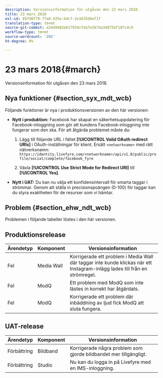 ```yaml
---
description: Versionsinformation för utgåvan den 23 mars 2018.
title: 23 mars 2018
exl-id: 85fd6f79-7fa8-425e-b4c7-2e1635d6ef17
translation-type: tm+mt
source-git-commit: a2449482e617939cfda7e367da34875bf187c4c9
workflow-type: tm+mt
source-wordcount: '202'
ht-degree: 0%

---
```


# 23 mars 2018{#march}

Versionsinformation för utgåvan den 23 mars 2018.

## Nya funktioner {#section_syx_mdt_wcb}

Följande funktioner är nya i produktionsversionen av den här versionen:

* **Nytt i produktion:** Facebook har skapat en säkerhetsuppdatering för Facebook-inloggning som gör att kundens Facebook-inloggning inte fungerar som den ska. För att åtgärda problemet måste du:

   1. Lägg till följande URL i fältet **[!UICONTROL Valid OAuth redirect URIs]** i OAuth-inställningar för klient. Ersätt `<networkname>` med rätt nätverksnamn:
      `https://identity.livefyre.com/<networkname>/api/v1.0/public/profile/social/complete/facebook_fyre`

   1. Växla **[!UICONTROL Use Strict Mode for Redirect URI]** till **[!UICONTROL Yes]**.

* **Nytt i UAT:** Du kan nu välja ett konfidensintervall för smarta taggar i strömmar. Genom att ställa in precisionspoängen (0-100) för taggar kan du styra exaktheten för de resurser som vi hämtar.

## Problem {#section_ehw_ndt_wcb}

Problemen i följande tabeller löstes i den här versionen.

## Produktionsrelease

| **Ärendetyp** | **Komponent** | **Versionsinformation** |
|---|---|---|
| Fel | Media Wall | Korrigerade ett problem i Media Wall där taggar inte kunde klickas när ett Instagram-inlägg lades till från en strömregel. |
| Fel | ModQ | Ett problem med ModQ som inte lästes in korrekt har åtgärdats. |
| Fel | ModQ | Korrigerade ett problem där inbäddning av ljud fick ModQ att sluta fungera. |

## UAT-release

| **Ärendetyp** | **Komponent** | **Versionsinformation** |
|---|---|---|
| Förbättring | Bildband | Korrigerade några problem som gjorde bildbandet mer tillgängligt. |
| Förbättring | Studio | Nu kan du logga in på Livefyre med en IMS-inloggning. |
